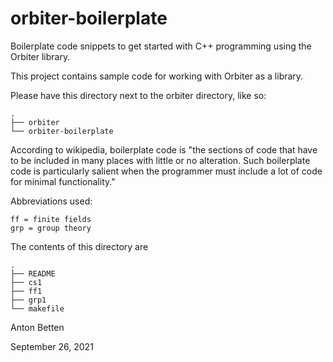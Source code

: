 # orbiter-boilerplate
Boilerplate code snippets to get started with C++ programming using the Orbiter library.

This project contains sample code for working with Orbiter as a library. 

Please have this directory next to the orbiter directory, like so:


    .
    ├── orbiter
    └── orbiter-boilerplate


According to wikipedia, boilerplate code is "the sections of code that have to be included in many places with little or no alteration. Such boilerplate code is particularly salient when the programmer must include a lot of code for minimal functionality."


Abbreviations used: 

    ff = finite fields
    grp = group theory


The contents of this directory are

    .
    ├── README
    ├── cs1
    ├── ff1
    ├── grp1
    └── makefile


Anton Betten

September 26, 2021


